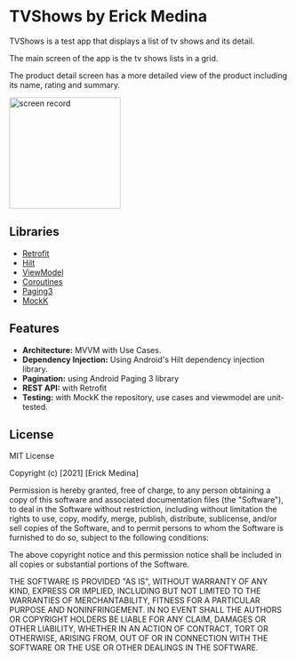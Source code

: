 # TVShows by Erick Medina

TVShows is a test app that displays a list of tv shows and its detail.

The main screen of the app is the tv shows lists in a grid.

The product detail screen has a more detailed view  of the product including its name, rating and summary.

<img src="tv_shows_gif.gif" alt="screen record" width="200"/>

## Libraries

- [Retrofit](https://square.github.io/retrofit/)
- [Hilt](https://developer.android.com/training/dependency-injection/hilt-android)
- [ViewModel](https://developer.android.com/topic/libraries/architecture/viewmodela)
- [Coroutines](https://developer.android.com/kotlin/coroutines)
- [Paging3](https://developer.android.com/topic/libraries/architecture/paging/v3-overview)
- [MockK](https://mockk.io/)

## Features

* **Architecture:** MVVM with Use Cases.
* **Dependency Injection:** Using Android's Hilt dependency injection library.
* **Pagination:** using Android Paging 3 library
* **REST API:** with Retrofit
* **Testing:** with MockK the repository, use cases and viewmodel are unit-tested.

## License

MIT License

Copyright (c) [2021] [Erick Medina]

Permission is hereby granted, free of charge, to any person obtaining a copy
of this software and associated documentation files (the "Software"), to deal
in the Software without restriction, including without limitation the rights
to use, copy, modify, merge, publish, distribute, sublicense, and/or sell
copies of the Software, and to permit persons to whom the Software is
furnished to do so, subject to the following conditions:

The above copyright notice and this permission notice shall be included in all
copies or substantial portions of the Software.

THE SOFTWARE IS PROVIDED "AS IS", WITHOUT WARRANTY OF ANY KIND, EXPRESS OR
IMPLIED, INCLUDING BUT NOT LIMITED TO THE WARRANTIES OF MERCHANTABILITY,
FITNESS FOR A PARTICULAR PURPOSE AND NONINFRINGEMENT. IN NO EVENT SHALL THE
AUTHORS OR COPYRIGHT HOLDERS BE LIABLE FOR ANY CLAIM, DAMAGES OR OTHER
LIABILITY, WHETHER IN AN ACTION OF CONTRACT, TORT OR OTHERWISE, ARISING FROM,
OUT OF OR IN CONNECTION WITH THE SOFTWARE OR THE USE OR OTHER DEALINGS IN THE
SOFTWARE.